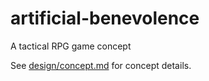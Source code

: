 # artificial-benevolence
A tactical RPG game concept

See [design/concept.md](design/concept.md) for concept details.
